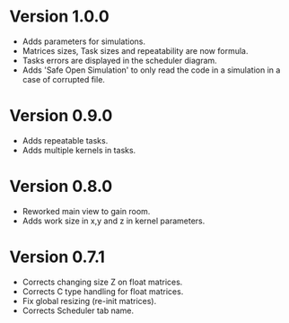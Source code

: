 # Version 1.0.0

- Adds parameters for simulations.
- Matrices sizes, Task sizes and repeatability are now formula.
- Tasks errors are displayed in the scheduler diagram.
- Adds 'Safe Open Simulation' to only read the code in a simulation in a case of corrupted file.

# Version 0.9.0

- Adds repeatable tasks.
- Adds multiple kernels in tasks.

# Version 0.8.0

- Reworked main view to gain room.
- Adds work size in x,y and z in kernel parameters.

# Version 0.7.1

- Corrects changing size Z on float matrices.
- Corrects C type handling for float matrices.
- Fix global resizing (re-init matrices).
- Corrects Scheduler tab name.
